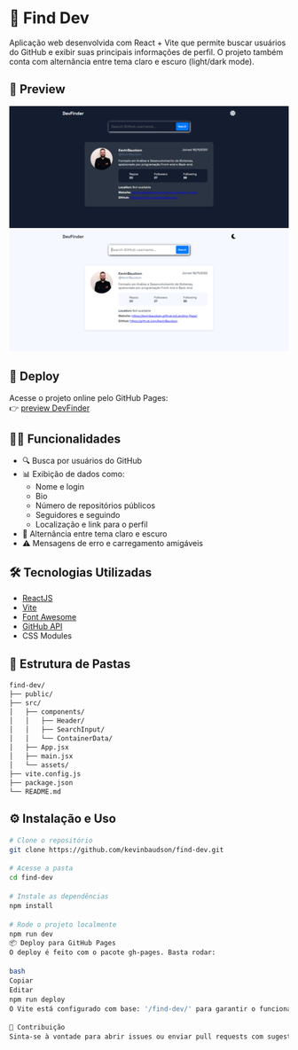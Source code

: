 # 🔎 Find Dev

Aplicação web desenvolvida com React + Vite que permite buscar usuários do GitHub e exibir suas principais informações de perfil. O projeto também conta com alternância entre tema claro e escuro (light/dark mode).

## 📸 Preview

![preview](./src/images/tela-dark.png) <!-- substitua pelo caminho correto da imagem ou use um link externo -->
![preview](./src/images/tela.png) <!-- substitua pelo caminho correto da imagem ou use um link externo -->

## 🚀 Deploy

Acesse o projeto online pelo GitHub Pages:  
👉 [preview DevFinder](https://kevinbaudson.github.io/devfinder/)

## 🧑‍💻 Funcionalidades

- 🔍 Busca por usuários do GitHub
- 📊 Exibição de dados como:
  - Nome e login
  - Bio
  - Número de repositórios públicos
  - Seguidores e seguindo
  - Localização e link para o perfil
- 🌙 Alternância entre tema claro e escuro
- ⚠️ Mensagens de erro e carregamento amigáveis

## 🛠️ Tecnologias Utilizadas

- [ReactJS](https://reactjs.org/)
- [Vite](https://vitejs.dev/)
- [Font Awesome](https://fontawesome.com/)
- [GitHub API](https://api.github.com/)
- CSS Modules

## 📂 Estrutura de Pastas

```
find-dev/
├── public/
├── src/
│   ├── components/
│   │   ├── Header/
│   │   ├── SearchInput/
│   │   └── ContainerData/
│   ├── App.jsx
│   ├── main.jsx
│   └── assets/
├── vite.config.js
├── package.json
└── README.md
```



## ⚙️ Instalação e Uso

```bash
# Clone o repositório
git clone https://github.com/kevinbaudson/find-dev.git

# Acesse a pasta
cd find-dev

# Instale as dependências
npm install

# Rode o projeto localmente
npm run dev
📦 Deploy para GitHub Pages
O deploy é feito com o pacote gh-pages. Basta rodar:

bash
Copiar
Editar
npm run deploy
O Vite está configurado com base: '/find-dev/' para garantir o funcionamento no GitHub Pages.

🤝 Contribuição
Sinta-se à vontade para abrir issues ou enviar pull requests com sugestões de melhoria.
